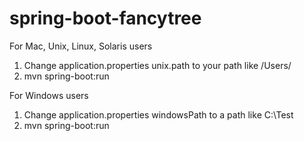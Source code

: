 # spring-boot-fancytree

For Mac, Unix, Linux, Solaris users

1) Change application.properties unix.path to your path like /Users/<your-user-name>
2) mvn spring-boot:run


For Windows users

1)  Change application.properties windowsPath to a path like C:\Test
2) mvn spring-boot:run

